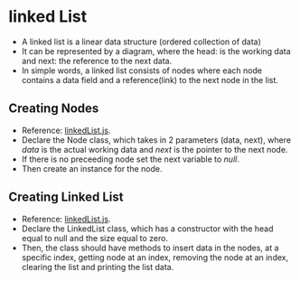 <h1>linked List</h1>

- A linked list is a linear data structure (ordered collection of data)
- It can be represented by a diagram, where the head: is the working data and next: the reference to the next data.
- In simple words, a linked list consists of nodes where each node contains a data field and a reference(link) to the next node in the list.

<h2>Creating Nodes</h2>

- Reference: [linkedList.js](linkedList.js).
- Declare the Node class, which takes in 2 parameters (data, next), where _data_ is the actual working data and _next_ is the pointer to the next node.
- If there is no preceeding node set the next variable to _null_.
- Then create an instance for the node.

<h2>Creating Linked List</h2>

- Reference: [linkedList.js](linkedList.js).
- Declare the LinkedList class, which has a constructor with the head equal to null and the size equal to zero.
- Then, the class should have methods to insert data in the nodes, at a specific index, getting node at an index, removing the node at an index, clearing the list and printing the list data.
